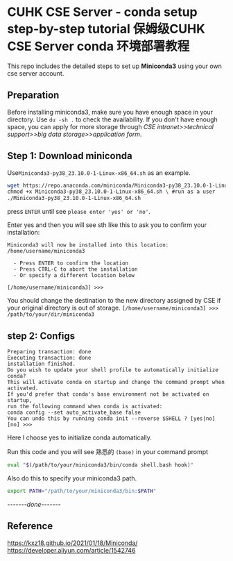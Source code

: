 # CUHK CSE Server - conda setup step-by-step tutorial 保姆级CUHK CSE Server conda 环境部署教程
This repo includes the detailed steps to set up **Miniconda3** using your own cse server account.

## Preparation
Before installing miniconda3, make sure you have enough space in your directory. Use `du -sh .` to check the availability. If you don't have enough space, you can apply for more storage through _CSE intranet>>technical support>>big data storage>>application form_.

## Step 1: Download miniconda
Use`Miniconda3-py38_23.10.0-1-Linux-x86_64.sh` as an example.
```bash
wget https://repo.anaconda.com/miniconda/Miniconda3-py38_23.10.0-1-Linux-x86_64.sh \
chmod +x Miniconda3-py38_23.10.0-1-Linux-x86_64.sh \ #run as a user
./Miniconda3-py38_23.10.0-1-Linux-x86_64.sh
```
press `ENTER` until see `please enter 'yes' or 'no'`.

Enter yes and then you will see sth like this to ask you to confirm your installation:
```
Miniconda3 will now be installed into this location:
/home/username/miniconda3

  - Press ENTER to confirm the location
  - Press CTRL-C to abort the installation
  - Or specify a different location below

[/home/username/miniconda3] >>>
```
You should change the destination to the new directory assigned by CSE if your original directory is out of storage.
`[/home/username/miniconda3] >>> /path/to/your/dir/miniconda3`
## step 2: Configs
```
Preparing transaction: done
Executing transaction: done
installation finished.
Do you wish to update your shell profile to automatically initialize conda?
This will activate conda on startup and change the command prompt when activated.
If you'd prefer that conda's base environment not be activated on startup,
run the following command when conda is activated:
conda config --set auto_activate_base false
You can undo this by running conda init --reverse $SHELL ? [yes|no]
[no] >>> 
```

Here I choose yes to initialize conda automatically.

Run this code and you will see 熟悉的 `(base)` in your command prompt
``` bash
eval "$(/path/to/your/miniconda3/bin/conda shell.bash hook)"
```
Also do this to specify your miniconda3 path.
``` bash
export PATH="/path/to/your/miniconda3/bin:$PATH"
```
-------_done_-------

## Reference
https://kxz18.github.io/2021/01/18/Miniconda/
https://developer.aliyun.com/article/1542746


